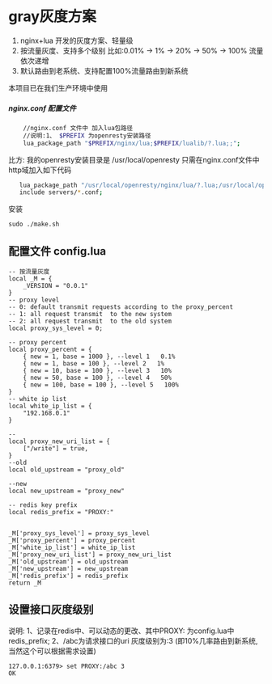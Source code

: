 # gray灰度方案
1. nginx+lua 开发的灰度方案、轻量级
2. 按流量灰度、支持多个级别 比如:0.01% -> 1% -> 20% -> 50% -> 100% 流量依次递增
3. 默认路由到老系统、支持配置100%流量路由到新系统

本项目已在我们生产环境中使用

##### nginx.conf 配置文件
```sh
	//nginx.conf 文件中 加入lua包路径
	//说明:1、 $PREFIX 为openresty安装路径
	lua_package_path "$PREFIX/nginx/lua;$PREFIX/lualib/?.lua;;";
```
比方: 我的openresty安装目录是 /usr/local/openresty
只需在nginx.conf文件中 http域加入如下代码
```sh
   lua_package_path "/usr/local/openresty/nginx/lua/?.lua;/usr/local/openresty/lualib/?.lua;./?.lua;;";
   include servers/*.conf;
```
安装
```
sudo ./make.sh

```

## 配置文件 config.lua
```
-- 按流量灰度
local _M = {
    _VERSION = "0.0.1"
}
-- proxy level  
-- 0: default transmit requests according to the proxy_percent
-- 1: all request transmit  to the new system
-- 2: all request transmit  to the old system
local proxy_sys_level = 0;

-- proxy percent
local proxy_percent = {
    { new = 1, base = 1000 }, --level 1   0.1%
    { new = 1, base = 100 }, --level 2   1%
    { new = 10, base = 100 }, --level 3   10%
    { new = 50, base = 100 }, --level 4   50%
    { new = 100, base = 100 }, --level 5   100%
}
-- white ip list
local white_ip_list = {
    "192.168.0.1"
}

--
local proxy_new_uri_list = {
    ["/write"] = true,
}
--old
local old_upstream = "proxy_old"

--new
local new_upstream = "proxy_new"

-- redis key prefix
local redis_prefix = "PROXY:"


_M['proxy_sys_level'] = proxy_sys_level
_M['proxy_percent'] = proxy_percent
_M['white_ip_list'] = white_ip_list
_M['proxy_new_uri_list'] = proxy_new_uri_list
_M['old_upstream'] = old_upstream
_M['new_upstream'] = new_upstream
_M['redis_prefix'] = redis_prefix
return _M
```
## 设置接口灰度级别
说明:
 1、记录在redis中、可以动态的更改、其中PROXY: 为config.lua中redis_prefix;
 2、/abc为请求接口的uri 灰度级别为:3 (即10%几率路由到新系统,当然这个可以根据需求设置)
```
127.0.0.1:6379> set PROXY:/abc 3
OK
```
